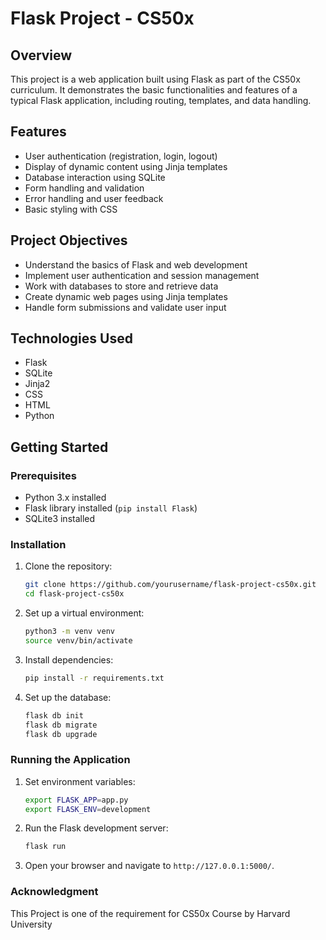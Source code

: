 # Flask Project - CS50x

## Overview
This project is a web application built using Flask as part of the CS50x curriculum. It demonstrates the basic functionalities and features of a typical Flask application, including routing, templates, and data handling.

## Features
- User authentication (registration, login, logout)
- Display of dynamic content using Jinja templates
- Database interaction using SQLite
- Form handling and validation
- Error handling and user feedback
- Basic styling with CSS

## Project Objectives
- Understand the basics of Flask and web development
- Implement user authentication and session management
- Work with databases to store and retrieve data
- Create dynamic web pages using Jinja templates
- Handle form submissions and validate user input

## Technologies Used
- Flask
- SQLite
- Jinja2
- CSS
- HTML
- Python

## Getting Started
### Prerequisites
- Python 3.x installed
- Flask library installed (`pip install Flask`)
- SQLite3 installed

### Installation
1. Clone the repository:
    ```bash
    git clone https://github.com/yourusername/flask-project-cs50x.git
    cd flask-project-cs50x
    ```
2. Set up a virtual environment:
    ```bash
    python3 -m venv venv
    source venv/bin/activate
    ```
3. Install dependencies:
    ```bash
    pip install -r requirements.txt
    ```
4. Set up the database:
    ```bash
    flask db init
    flask db migrate
    flask db upgrade
    ```

### Running the Application
1. Set environment variables:
    ```bash
    export FLASK_APP=app.py
    export FLASK_ENV=development
    ```
2. Run the Flask development server:
    ```bash
    flask run
    ```
3. Open your browser and navigate to `http://127.0.0.1:5000/`.

### Acknowledgment
This Project is one of the requirement for CS50x Course by Harvard University